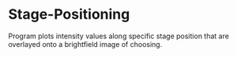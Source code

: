 # Stage-Positioning

Program plots intensity values along specific stage position that are overlayed onto a brightfield image of choosing. 
